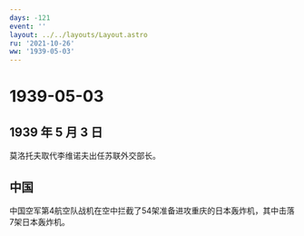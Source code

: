 ```yaml
---
days: -121
event: ''
layout: ../../layouts/Layout.astro
ru: '2021-10-26'
ww: '1939-05-03'
---
```


# 1939-05-03

## 1939 年 5 月 3 日

莫洛托夫取代李维诺夫出任苏联外交部长。

## 中国

中国空军第4航空队战机在空中拦截了54架准备进攻重庆的日本轰炸机，其中击落7架日本轰炸机。